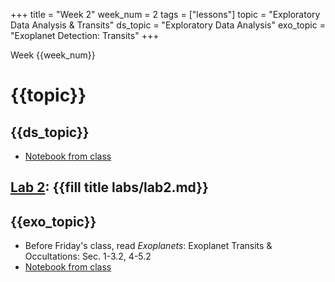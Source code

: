 +++
title = "Week 2"
week_num = 2
tags = ["lessons"]
topic = "Exploratory Data Analysis & Transits"
ds_topic = "Exploratory Data Analysis"
exo_topic =  "Exoplanet Detection: Transits"
+++

Week {{week_num}}
# {{topic}}

## {{ds_topic}}
- [Notebook from class](https://psuastro497.github.io/Fall2022/notebooks/week2day1/)

## [Lab 2](../../labs/lab2/): {{fill title labs/lab2.md}}

## {{exo_topic}}
- Before Friday's class, read *Exoplanets*: Exoplanet Transits & Occultations:   Sec. 1-3.2, 4-5.2
- [Notebook from class](https://psuastro497.github.io/Fall2022/notebooks/week2day3/)
